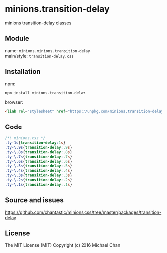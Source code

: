 # minions.transition-delay
minions transition-delay classes

## Module
name: `minions.minions.transition-delay`  
main/style: `transition-delay.css`  

## Installation
npm:
```bash
npm install minions.transition-delay
```

browser:
```html
<link rel="stylesheet" href="https://unpkg.com/minions.transition-delay" />
```

## Code
```css
/*! minions.css */
.ty-1s{transition-delay:1s}
.ty-\.9s{transition-delay:.9s}
.ty-\.8s{transition-delay:.8s}
.ty-\.7s{transition-delay:.7s}
.ty-\.6s{transition-delay:.6s}
.ty-\.5s{transition-delay:.5s}
.ty-\.4s{transition-delay:.4s}
.ty-\.3s{transition-delay:.3s}
.ty-\.2s{transition-delay:.2s}
.ty-\.1s{transition-delay:.1s}

```

## Source and issues

https://github.com/chantastic/minions.css/tree/master/packages/transition-delay

## License

The MIT License (MIT)
Copyright (c) 2016 Michael Chan